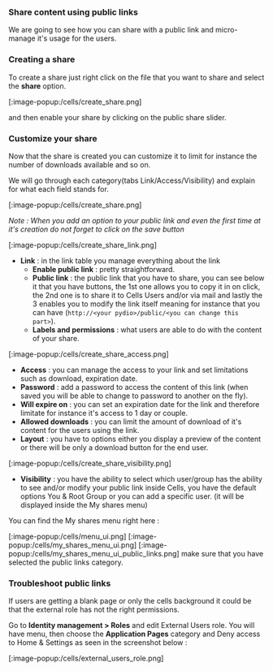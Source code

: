 ### Share content using public links

We are going to see how you can share with a public link and micro-manage it's usage for the users.

### Creating a share

To create a share just right click on the file that you want to share and select the **share** option.

[:image-popup:/cells/create_share.png]

and then enable your share by clicking on the public share slider.

### Customize your share

Now that the share is created you can customize it to limit for instance the number of downloads available and so on.

We will go through each category(tabs Link/Access/Visibility) and explain for what each field stands for.

[:image-popup:/cells/create_share.png]


*Note : When you add an option to your public link and even the first time at it's creation do not forget to click on the save button*

[:image-popup:/cells/create_share_link.png]

- **Link** : in the link table you manage everything about the link
    - **Enable public link** : pretty straightforward.
    - **Public link** : the public link that you have to share, you can see below it that you have buttons, the 1st one allows you to copy it in on click, the 2nd one is to share it to Cells Users and/or via mail and lastly the 3 enables you to modify the link itself meaning for instance that you can have (`http://<your pydio>/public/<you can change this part>`).
    - **Labels and permissions** : what users are able to do with the content of your share.


[:image-popup:/cells/create_share_access.png]

- **Access** : you can manage the access to your link and set limitations such as download, expiration date.
- **Password** : add a password to access the content of this link (when saved you will be able to change to password to another on the fly).
- **Will expire on** : you can set an expiration date for the link and therefore limitate for instance it's access to 1 day or couple.
- **Allowed downloads** : you can limit the amount of download of it's content for the users using the link.
- **Layout** : you have to options either you display a preview of the content or there will be only a download button for the end user.

[:image-popup:/cells/create_share_visibility.png]

- **Visibility** : you have the ability to select which user/group has the ability to see and/or modify your public link inside Cells, you have the default options You & Root Group or you can add a specific user. (it will be displayed inside the My shares menu)

You can find the My shares menu right here :

[:image-popup:/cells/menu_ui.png]
[:image-popup:/cells/my_shares_menu_ui.png]
[:image-popup:/cells/my_shares_menu_ui_public_links.png]
make sure that you have selected the public links category.


### Troubleshoot public links 

If users are getting a blank page or only the cells background it could be that the external role has not the right permissions.

Go to **Identity management > Roles** and edit External Users role.
You will have menu, then choose the **Application Pages** category and Deny access to Home & Settings as seen in the screenshot below :

[:image-popup:/cells/external_users_role.png]




